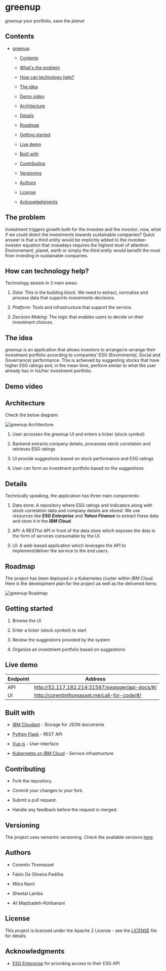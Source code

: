 # greenup

*greenup* your portfolio, save the *planet*

## Contents

- [greenup](#greenup)
  
  - [Contents](#contents)
  
  - [What's the problem](#the-problem)
  
  - [How can technology help?](#how-can-technology-help)
  
  - [The idea](#the-idea)
  
  - [Demo video](#demo-video)
  
  - [Architecture](#architecture)
  
  - [Details](#details)
  
  - [Roadmap](#roadmap)
  
  - [Getting started](#getting-started)
  
  - [Live demo](#live-demo)
  
  - [Built with](#built-with)
  
  - [Contributing](#contributing)
  
  - [Versioning](#versioning)
  
  - [Authors](#authors)
  
  - [License](#liecense)
  
  - [Acknowledgments](#acknowledgments)

## The problem

Investment triggers growth both for the investee and the investor; now, what if we could direct the investments towards sustainable companies? Quick answer is that a *third entity* would be implicitly added to the investee-investor equation that nowadays requires the highest level of attention. Environement, planet, earth or simply the *third entity* would benefit the most from investing in sustainable companies.

## How can technology help?

Technology assists in 3 main areas:

1. _Data_: This is the building block. We need to extract, normalize and process data that supports investments decisions.

2. _Platform_: Tools and infrastructure that support the service. 

3. _Decision Making_: The logic that enables users to decide on their investment choices.

## The idea

*greenup* is an application that allows investors to arrange/re-arrange their investment portfolio according to companies' ESG (Enviromental, Social and Governance) performance. This is acheived by suggesting stocks that have higher ESG ratings and, in the mean time, perform similar to what the user already has in his/her investment portfolio.

## Demo video

## Architecture

Check the below diagram:

![greenup Architecture](./docs/greenup_arch.png "greenup Architecture")

1. User accesses the *greenup* UI and enters a ticker (stock symbol)

2. Backend extracts company details, processes stock correlation and retrieves ESG ratings 

3. UI provide suggestions based on stock performance and ESG ratings

4. User can form an investment portfolio based on the suggestions

## Details

Technically speaking, the application has three main components:

1. Data store: A repository where ESG ratings and indicators along with stock correlation data and company details are stored. We use resources like ***ESG Enterprise*** and ***Yahoo Finance*** to extract these data and store it in the ***IBM Cloud***.

2. API: A RESTful API in front of the data store which exposes the data in the form of services consumable by the UI.

3. UI: A web-based application which leverages the API to implement/deliver the service to the end users.

## Roadmap

The project has been deployed in a Kubernetes cluster within *IBM Cloud*. Here is the development plan for the project as well as the delivered items:

![greenup Roadmap](./docs/roadmap.png "greenup Roadmap")

## Getting started

1. Browse the UI

2. Enter a ticker (stock symbol) to start

3. Review the suggestions provided by the system

4. Organize an investment portfolio based on suggestions

## Live demo

| Endpoint | Address                                         |
| -------- | ----------------------------------------------- |
| API      | http://52.117.182.214:31587/swagger/api-docs/#/ |
| UI       | http://corentinthomasset.me/call-for-code/#/    |

## Built with

- [IBM Cloudant](https://cloud.ibm.com/catalog?search=cloudant#search_results) - Storage for JSON documents

- [Python Flask](https://flask.palletsprojects.com/en/2.0.x/) - REST API

- [Vue.js](https://vuejs.org/) - User interface

- [Kubernetes on IBM Cloud](https://cloud.ibm.com/catalog?search=kubernetes%20service#search_results) - Service infrastructure

## Contributing

* Fork the repository.

* Commit your changes to your fork.

* Submit a pull request.

* Handle any feedback before the request is merged.

## Versioning

The project uses semantic versioning. Check the available versions [here](https://github.com/corentinthomasset/ibm-call-for-code-2021/tags).

## Authors

* Corentin Thomasset

* Fabio De Oliveira Padilha

* Mitra Nami

* Sheetal Lamba

* Ali Majdzadeh-Kohbanani

## License

This project is licensed under the Apache 2 License - see the [LICENSE](LICENSE) file for details.

## Acknowledgments

- [ESG Enterprise](https://www.esgenterprise.com/) for providing access to their ESG API
